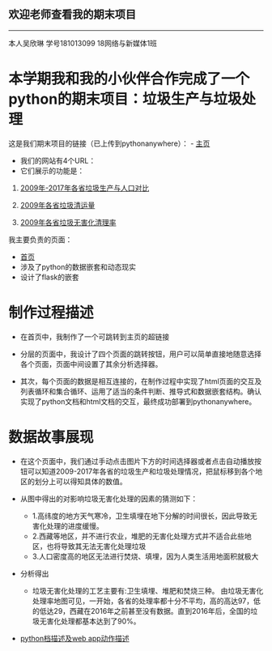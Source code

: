 ## 欢迎老师查看我的期末项目
-----
本人吴欣琳 学号181013099 18网络与新媒体1班
# 本学期我和我的小伙伴合作完成了一个python的期末项目：垃圾生产与垃圾处理
这是我们期末项目的链接（已上传到pythonanywhere）： - [主页](http://865152366.pythonanywhere.com/) 
* 我们的网站有4个URL：
* 它们展示的功能是：

1. [2009年-2017年各省垃圾生产与人口对比](http://865152366.pythonanywhere.com/people_laji)

2. [2009年各省垃圾清运量](http://865152366.pythonanywhere.com/people_laji_map)

3. [2009年各省垃圾无害化清理率](http://865152366.pythonanywhere.com/wuhai)

我主要负责的页面：
* [首页](http://865152366.pythonanywhere.com) 
* 涉及了python的数据嵌套和动态现实 
* 设计了flask的嵌套

# 制作过程描述
* 在首页中，我制作了一个可跳转到主页的超链接

* 分层的页面中，我设计了四个页面的跳转按钮，用户可以简单直接地随意选择各个页面，页面中间设置了其余分析选择器。

* 其次，每个页面的数据是相互连接的，在制作过程中实现了html页面的交互及列表循环和集合循环、运用了适当的条件判断、推导式和数据嵌套结构。确认实现了python文档和html文档的交互，最终成功部署到pythonanywhere。

# 数据故事展现
* 在这个页面中，我们通过手动点击图片下方的时间选择器或者点击自动播放按钮可以知道2009-2017年各省的垃圾生产和垃圾处理情况，把鼠标移到各个地区的划分上可以得知具体的数值。
* 从图中得出的对影响垃圾无害化处理的因素的猜测如下：
  - 1.高纬度的地方天气寒冷，卫生填埋在地下分解的时间很长，因此导致无害化处理的进度缓慢。   
  - 2.西藏等地区，并不进行农业，堆肥的无害化处理方式并不适合此些地区，也将导致其无法无害化处理垃圾
  - 3.人口密度高的地区无法进行焚烧、填埋，因为人类生活用地面积就极大

* 分析得出
  - 垃圾无害化处理的工艺主要有:卫生填埋、堆肥和焚烧三种。 由垃圾无害化处理率地图可见，一开始，各省的处理率都十分不平均，高的高达97，低的低达29，西藏在2016年之前甚至没有数据。直到2016年后，全国的垃圾无害化处理都基本达到了90%。
  
* [python档描述及web app动作描述](https://github.com/WuXinlin0/python-project/blob/master/181013099/app.py)
